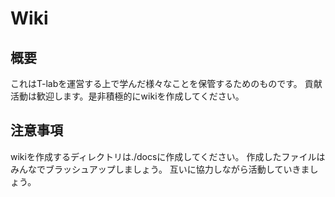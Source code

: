 # Wiki

## 概要

これはT-labを運営する上で学んだ様々なことを保管するためのものです。
貢献活動は歓迎します。是非積極的にwikiを作成してください。

## 注意事項

wikiを作成するディレクトリは./docsに作成してください。
作成したファイルはみんなでブラッシュアップしましょう。
互いに協力しながら活動していきましょう。
